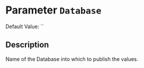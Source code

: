 # Parameter `Database`
Default Value: ``

## Description
Name of the Database into which to publish the values.
